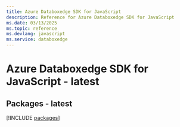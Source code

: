 ```yaml
---
title: Azure Databoxedge SDK for JavaScript
description: Reference for Azure Databoxedge SDK for JavaScript
ms.date: 03/13/2025
ms.topic: reference
ms.devlang: javascript
ms.service: databoxedge
---
```

# Azure Databoxedge SDK for JavaScript - latest
## Packages - latest
[!INCLUDE [packages](databoxedge-index.md)]